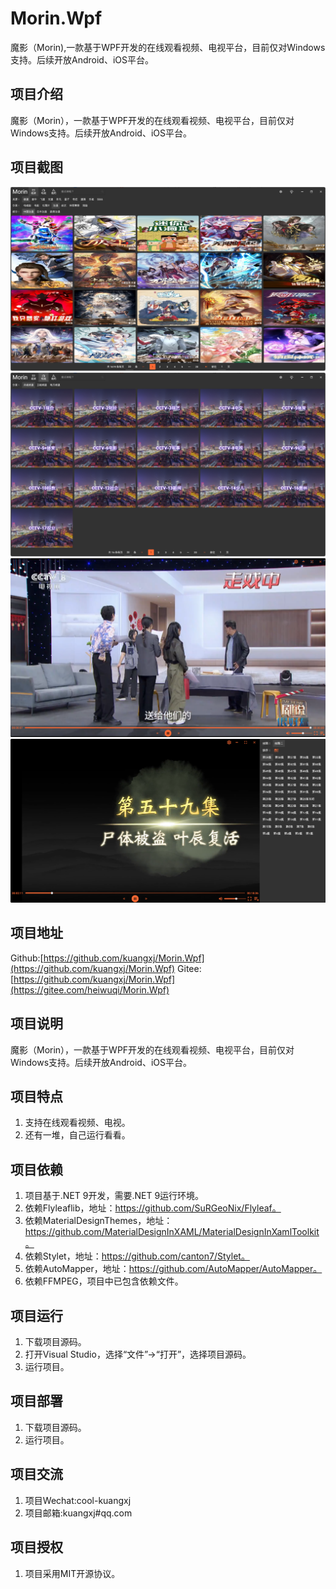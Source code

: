 # Morin.Wpf
魔影（Morin),一款基于WPF开发的在线观看视频、电视平台，目前仅对Windows支持。后续开放Android、iOS平台。

## 项目介绍
魔影（Morin），一款基于WPF开发的在线观看视频、电视平台，目前仅对Windows支持。后续开放Android、iOS平台。

## 项目截图
![输入图片说明](Morin.Wpf/Resources/Images/ex_01.png)
![输入图片说明](Morin.Wpf/Resources/Images/ex_02.png)
![输入图片说明](Morin.Wpf/Resources/Images/ex_03.png)
![输入图片说明](Morin.Wpf/Resources/Images/ex_04.png)
## 项目地址
Github:[https://github.com/kuangxj/Morin.Wpf](https://github.com/kuangxj/Morin.Wpf)
Gitee:[https://github.com/kuangxj/Morin.Wpf](https://gitee.com/heiwuqi/Morin.Wpf)

## 项目说明
魔影（Morin），一款基于WPF开发的在线观看视频、电视平台，目前仅对Windows支持。后续开放Android、iOS平台。 

## 项目特点
1. 支持在线观看视频、电视。
2. 还有一堆，自己运行看看。


## 项目依赖
1. 项目基于.NET 9开发，需要.NET 9运行环境。
2. 依赖Flyleaflib，地址：https://github.com/SuRGeoNix/Flyleaf。
3. 依赖MaterialDesignThemes，地址：https://github.com/MaterialDesignInXAML/MaterialDesignInXamlToolkit。
4. 依赖Stylet，地址：https://github.com/canton7/Stylet。
5. 依赖AutoMapper，地址：https://github.com/AutoMapper/AutoMapper。
6. 依赖FFMPEG，项目中已包含依赖文件。

## 项目运行
1. 下载项目源码。
2. 打开Visual Studio，选择“文件”->“打开”，选择项目源码。
3. 运行项目。

## 项目部署
1. 下载项目源码。
2. 运行项目。

## 项目交流
1. 项目Wechat:cool-kuangxj
2. 项目邮箱:kuangxj#qq.com

## 项目授权
1. 项目采用MIT开源协议。
